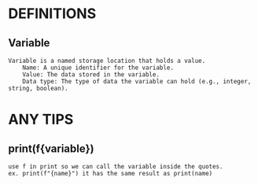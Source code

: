 # DEFINITIONS
## Variable
    Variable is a named storage location that holds a value.
        Name: A unique identifier for the variable.
        Value: The data stored in the variable.
        Data type: The type of data the variable can hold (e.g., integer, string, boolean).

# ANY TIPS
## print(f{variable})
    use f in print so we can call the variable inside the quotes.
    ex. print(f"{name}") it has the same result as print(name)

